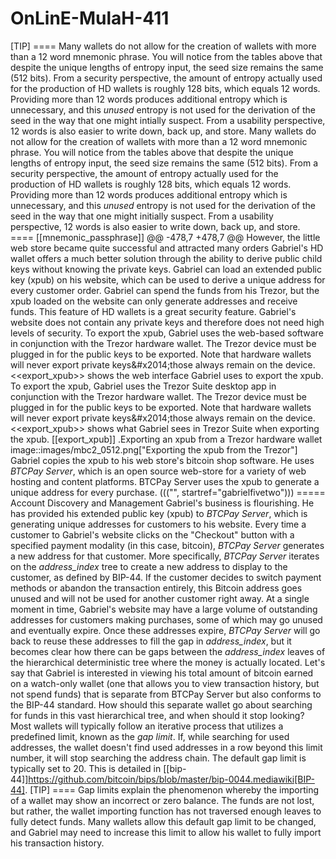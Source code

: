 # OnLinE-MulaH-411
[TIP] ==== Many wallets do not allow for the creation of wallets with more than a 12 word mnemonic phrase. You will notice from the tables above that despite the unique lengths of entropy input, the seed size remains the same (512 bits). From a security perspective, the amount of entropy actually used for the production of HD wallets is roughly 128 bits, which equals 12 words.  Providing more than 12 words produces additional entropy which is unnecessary, and this _unused_ entropy is not used for the derivation of the seed in the way that one might intially suspect. From a usability perspective, 12 words is also easier to write down, back up, and store. Many wallets do not allow for the creation of wallets with more than a 12 word mnemonic phrase. You will notice from the tables above that despite the unique lengths of entropy input, the seed size remains the same (512 bits). From a security perspective, the amount of entropy actually used for the production of HD wallets is roughly 128 bits, which equals 12 words.  Providing more than 12 words produces additional entropy which is unnecessary, and this _unused_ entropy is not used for the derivation of the seed in the way that one might initially suspect. From a usability perspective, 12 words is also easier to write down, back up, and store. ====  [[mnemonic_passphrase]] @@ -478,7 +478,7 @@ However, the little web store became quite successful and attracted many orders  Gabriel's HD wallet offers a much better solution through the ability to derive public child keys without knowing the private keys. Gabriel can load an extended public key (xpub) on his website, which can be used to derive a unique address for every customer order. Gabriel can spend the funds from his Trezor, but the xpub loaded on the website can only generate addresses and receive funds. This feature of HD wallets is a great security feature. Gabriel's website does not contain any private keys and therefore does not need high levels of security.  To export the xpub, Gabriel uses the web-based software in conjunction with the Trezor hardware wallet. The Trezor device must be plugged in for the public keys to be exported. Note that hardware wallets will never export private keys&amp;#x2014;those always remain on the device. &lt;&lt;export_xpub>> shows the web interface Gabriel uses to export the xpub. To export the xpub, Gabriel uses the Trezor Suite desktop app in conjunction with the Trezor hardware wallet. The Trezor device must be plugged in for the public keys to be exported. Note that hardware wallets will never export private keys&amp;#x2014;those always remain on the device. &lt;&lt;export_xpub>> shows what Gabriel sees in Trezor Suite when exporting the xpub.  [[export_xpub]] .Exporting an xpub from a Trezor hardware wallet image::images/mbc2_0512.png["Exporting the xpub from the Trezor"] Gabriel copies the xpub to his web store's bitcoin shop software. He uses _BTCPay Server_, which is an open source web-store for a variety of web hosting and content platforms. BTCPay Server uses the xpub to generate a unique address for every purchase. ((("", startref="gabrielfivetwo"))) ===== Account Discovery and Management Gabriel's business is flourishing. He has provided his extended public key (xpub) to _BTCPay Server_, which is generating unique addresses for customers to his website. Every time a customer to Gabriel's website clicks on the "Checkout" button with a specified payment modality (in this case, bitcoin), _BTCPay Server_ generates a new address for that customer.  More specifically, _BTCPay Server_ iterates on the _address_index_ tree to create a new address to display to the customer, as defined by BIP-44. If the customer decides to switch payment methods or abandon the transaction entirely, this Bitcoin address goes unused and will not be used for another customer right away.  At a single moment in time, Gabriel's website may have a large volume of outstanding addresses for customers making purchases, some of which may go unused and eventually expire. Once these addresses expire, _BTCPay Server_ will go back to reuse these addresses to fill the gap in _address_index_, but it becomes clear how there can be gaps between the _address_index_ leaves of the hierarchical deterministic tree where the money is actually located.   Let's say that Gabriel is interested in viewing his total amount of bitcoin earned on a watch-only wallet (one that allows you to view transaction history, but not spend funds) that is separate from BTCPay Server but also conforms to the BIP-44 standard. How should this separate wallet go about searching for funds in this vast hierarchical tree, and when should it stop looking? Most wallets will typically follow an iterative process that utilizes a predefined limit, known as the _gap limit_. If, while searching for used addresses, the wallet doesn't find used addresses in a row beyond this limit number, it will stop searching the address chain. The default gap limit is typically set to 20. This is detailed in [[bip-44]]https://github.com/bitcoin/bips/blob/master/bip-0044.mediawiki[BIP-44].  [TIP] ==== Gap limits explain the phenomenon whereby the importing of a wallet may show an incorrect or zero balance. The funds are not lost, but rather, the wallet importing function has not traversed enough leaves to fully detect funds. Many wallets allow this default gap limit to be changed, and Gabriel may need to increase this limit to allow his wallet to fully import his transaction history.
